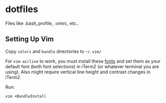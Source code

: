 dotfiles
========

Files like .bash_profile, .vimrc, etc..


## Setting Up Vim
Copy `colors` and `bundle` directories to `~/.vim/`

For `vim-airline` to work, you must install these [fonts][fonts]
and set them as your default font (both font selections) in iTerm2 (or whatever terminal you are using). Also might require vertical line height and contrast changes in iTerm2.

Run:

```bash
vim +BundleInstall
```

[fonts]: https://github.com/Lokaltog/powerline-fonts/tree/master/SourceCodePro
